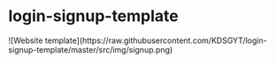 <h1> login-signup-template</h1>
![Website template](https://raw.githubusercontent.com/KDSGYT/login-signup-template/master/src/img/signup.png)
